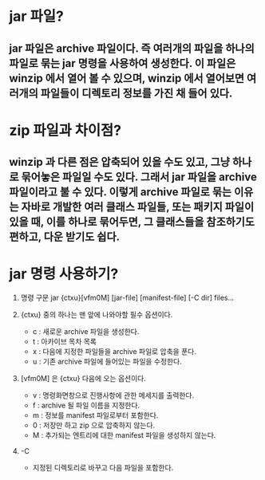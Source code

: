 # jar 파일?




jar 파일은 archive 파일이다. 즉 여러개의 파일을 하나의 파일로 묶는 jar 명령을 사용하여 생성한다. 이 파일은 winzip 에서 열어 볼 수 있으며, winzip 에서 열어보면 여러개의 파일들이 디렉토리 정보를 가진 채 들어 있다.
---


# zip 파일과 차이점?

winzip 과 다른 점은 압축되어 있을 수도 있고, 그냥 하나로 묶어놓은 파일일 수도 있다. 그래서 jar 파일을 archive 파일이라고 불 수 있다. 이렇게 archive 파일로 묶는 이유는 자바로 개발한 여러 클래스 파일들, 또는 패키지 파일이 있을 때, 이를 하나로 묶어두면, 그 클래스들을 참조하기도 편하고, 다운 받기도 쉽다.
---

# jar 명령 사용하기?

1. 명령 구문
	jar {ctxu}[vfm0M] [jar-file] [manifest-file] [-C dir] files...

2. {ctxu} 중의 하나는 맨 앞에 나와야할 필수 옵션이다.
	- c : 새로운 archive 파일을 생성한다.
	- t : 아카이브 목차 목록
	- x : 다음에 지정한 파일들을 archive 파일로 압축을 푼다.
	- u : 기존 archive 파일에 들어있는 파일을 수정한다.

3. [vfm0M] 은 {ctxu} 다음에 오는 옵션이다.
	- v : 명령화면창으로 진행사항에 관한 메세지를 출력한다.
	- f : archive 될 파일 이름을 지정한다.
	- m : 정보를 manifest 파일로부터 포함한다.
	- 0 : 저장만 하고 zip 으로 압축하지 않는다.
	- M : 추가되는 엔트리에 대한 manifest 파일을 생성하지 않는다.

4. -C
	- 지정된 디렉토리로 바꾸고 다음 파일을 포함한다.
	
